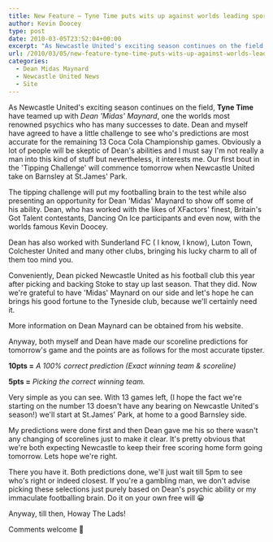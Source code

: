 ```yaml
---
title: New Feature – Tyne Time puts wits up against worlds leading sports psychic
author: Kevin Doocey
type: post
date: 2010-03-05T23:52:04+00:00
excerpt: "As Newcastle United's exciting season continues on the field.."
url: /2010/03/05/new-feature-tyne-time-puts-wits-up-against-worlds-leading-sports-psychic/
categories:
  - Dean Midas Maynard
  - Newcastle United News
  - Site
---
```


As Newcastle United's exciting season continues on the field, **Tyne Time** have teamed up with _Dean 'Midas' Maynard_, one the worlds most renowned psychics who has many successes to date. Dean and myself have agreed to have a little challenge to see who's predictions are most accurate for the remaining 13 Coca Cola Championship games. Obviously a lot of people will be skeptic of Dean's abilities and I must say I'm not really a man into this kind of stuff but nevertheless, it interests me. Our first bout in the 'Tipping Challenge' will commence tomorrow when Newcastle United take on Barnsley at St.James' Park.

The tipping challenge will put my footballing brain to the test while also presenting an opportunity for Dean 'Midas' Maynard to show off some of his ability. Dean, who has worked with the likes of XFactors' finest, Britain's Got Talent contestants, Dancing On Ice participants and even now, with the worlds famous Kevin Doocey.

Dean has also worked with Sunderland FC ( I know, I know), Luton Town, Colchester United and many other clubs, bringing his lucky charm to all of them too mind you.

Conveniently, Dean picked Newcastle United as his football club this year after picking and backing Stoke to stay up last season. That they did. Now we're grateful to have 'Midas' Maynard on our side and let's hope he can brings his good fortune to the Tyneside club, because we'll certainly need it.

More information on Dean Maynard can be obtained from his website.

Anyway, both myself and Dean have made our scoreline predictions for tomorrow's game and the points are as follows for the most accurate tipster.

**10pts =** _A 100% correct prediction (Exact winning team & scoreline)_

**5pts =** _Picking the correct winning team._

Very simple as you can see. With 13 games left, (I hope the fact we're starting on the number 13 doesn't have any bearing on Newcastle United's season!) we'll start at St.James' Park, at home to a good Barnsley side.

My predictions were done first and then Dean gave me his so there wasn't any changing of scorelines just to make it clear. It's pretty obvious that we're both expecting Newcastle to keep their free scoring home form going tomorrow. Lets hope we're right.

There you have it. Both predictions done, we'll just wait till 5pm to see who's right or indeed closest. If you're a gambling man, we don't advise picking these selections just purely based on Dean's psychic ability or my immaculate footballing brain. Do it on your own free will 😀

Anyway, till then, Howay The Lads!

Comments welcome 🙂

